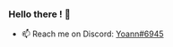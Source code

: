 ### Hello there ! 👋

- 📫 Reach me on Discord:  [Yoann#6945](https://discord.com/channels/233360175057076224/)

<!-- 
![](https://github-profile-summary-cards.vercel.app/api/cards/profile-details?username=YoannDeb&theme=monokai) -->

<!--
**YoannDeb/YoannDeb** is a ✨ _special_ ✨ repository because its `README.md` (this file) appears on your GitHub profile.

Here are some ideas to get you started:

- 🔭 I’m currently working on ...
- 🌱 I’m currently learning ...
- 👯 I’m looking to collaborate on ...
- 🤔 I’m looking for help with ...
- 💬 Ask me about ...
- 📫 How to reach me: ...
- 😄 Pronouns: ...
- ⚡ Fun fact: ...
-->
